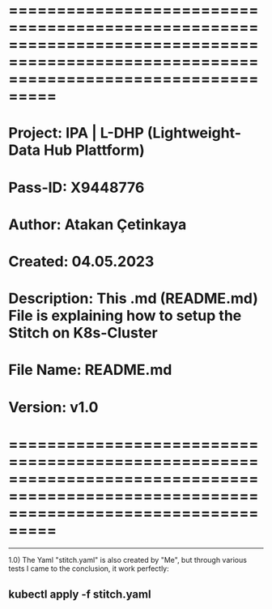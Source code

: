 # =======================================================================================================================================

# Project: IPA | L-DHP (Lightweight-Data Hub Plattform)

# Pass-ID: X9448776

# Author: Atakan Çetinkaya

# Created: 04.05.2023

# Description: This .md (README.md) File is explaining how to setup the Stitch on K8s-Cluster

# File Name: README.md

# Version: v1.0

# =======================================================================================================================================

---

1.0) The Yaml "stitch.yaml" is also created by "Me", but through various tests I came to the conclusion, it work perfectly:

## kubectl apply -f stitch.yaml
